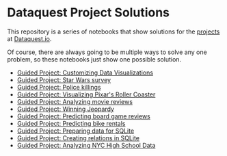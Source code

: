 # Dataquest Project Solutions

This repository is a series of notebooks that show solutions for the [projects](https://www.dataquest.io/apply) at [Dataquest.io](https://www.dataquest.io/).

Of course, there are always going to be multiple ways to solve any one problem, so these notebooks just show one possible solution.

- [Guided Project: Customizing Data Visualizations](https://github.com/dataquestio/solutions/blob/master/Mission103Solutions.ipynb)
- [Guided Project: Star Wars survey](https://github.com/dataquestio/solutions/blob/master/Mission201Solution.ipynb)
- [Guided Project: Police killings](https://github.com/dataquestio/solutions/blob/master/Mission202Solution.ipynb)
- [Guided Project: Visualizing Pixar's Roller Coaster](https://github.com/dataquestio/solutions/blob/master/Mission205Solutions.ipynb)
- [Guided Project: Analyzing movie reviews](https://github.com/dataquestio/solutions/blob/master/Mission209Solution.ipynb)
- [Guided Project: Winning Jeopardy](https://github.com/dataquestio/solutions/blob/master/Mission210Solution.ipynb)
- [Guided Project: Predicting board game reviews](https://github.com/dataquestio/solutions/blob/master/Mission211Solution.ipynb)
- [Guided Project: Predicting bike rentals](https://github.com/dataquestio/solutions/blob/master/Mission213Solution.ipynb)
- [Guided Project: Preparing data for SQLite](https://github.com/dataquestio/solutions/blob/master/Mission215Solutions.ipynb)
- [Guided Project: Creating relations in SQLite](https://github.com/dataquestio/solutions/blob/master/Mission216Solutions.ipynb)
- [Guided Project: Analyzing NYC High School Data](https://github.com/dataquestio/solutions/blob/master/Mission217Solutions.ipynb)